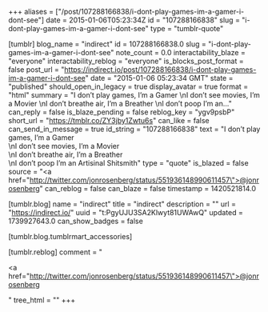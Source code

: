 +++
aliases = ["/post/107288166838/i-dont-play-games-im-a-gamer-i-dont-see"]
date = 2015-01-06T05:23:34Z
id = "107288166838"
slug = "i-dont-play-games-im-a-gamer-i-dont-see"
type = "tumblr-quote"

[tumblr]
blog_name = "indirect"
id = 107288166838.0
slug = "i-dont-play-games-im-a-gamer-i-dont-see"
note_count = 0.0
interactability_blaze = "everyone"
interactability_reblog = "everyone"
is_blocks_post_format = false
post_url = "https://indirect.io/post/107288166838/i-dont-play-games-im-a-gamer-i-dont-see"
date = "2015-01-06 05:23:34 GMT"
state = "published"
should_open_in_legacy = true
display_avatar = true
format = "html"
summary = "I don’t play games, I’m a Gamer \nI don’t see movies, I’m a Movier \nI don’t breathe air, I’m a Breather \nI don’t poop I’m an..."
can_reply = false
is_blaze_pending = false
reblog_key = "ygv9psbP"
short_url = "https://tmblr.co/ZY3jby1Zwtu6s"
can_like = false
can_send_in_message = true
id_string = "107288166838"
text = "I don&rsquo;t play games, I&rsquo;m a Gamer<br/>\nI don&rsquo;t see movies, I&rsquo;m a Movier<br/>\nI don&rsquo;t breathe air, I&rsquo;m a Breather<br/>\nI don&rsquo;t poop I&rsquo;m an Artisinal Shitsmith"
type = "quote"
is_blazed = false
source = "<a href=\"http://twitter.com/jonrosenberg/status/551936148990611457\">@jonrosenberg</a>"
can_reblog = false
can_blaze = false
timestamp = 1420521814.0

[tumblr.blog]
name = "indirect"
title = "indirect"
description = ""
url = "https://indirect.io/"
uuid = "t:PgyUJU3SA2Klwyt81UWAwQ"
updated = 1739927643.0
can_show_badges = false

[tumblr.blog.tumblrmart_accessories]

[tumblr.reblog]
comment = "<p><a href=\"http://twitter.com/jonrosenberg/status/551936148990611457\">@jonrosenberg</a></p>"
tree_html = ""
+++
